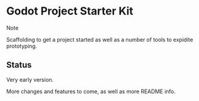 # Godot Project Starter Kit
> [!NOTE]
> Scaffolding to get a project started as well as a number of tools to expidite prototyping. 

## Status 
Very early version. 

More changes and features to come, as well as more README info. 